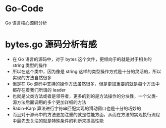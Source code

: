 # Go-Code
Go 语言核心源码分析

# bytes.go 源码分析有感
* 在 Go 语言的源码中，对于 bytes 这个文件，更倾向于的就是对于相关的 string 类型的操作
* 所以在这个类中，因为像是 string 这样的类型操作方式是十分的灵活的，所以实现的方法自然很多
* 但是在 Go 源码中支持的操作方法虽然很多，但是更加重要的就是每个方法中都存在着我们所谓的 leader
* 也就是父类方法或者是领导者，更多的到的是方法操作的分块性，一个父类-源方法后面调用的多个更加详细的方法
* Rabin-Karp 算法进行字符串匹配实现的滑动窗口也是十分的巧妙的
* 而且对于源码中的方法更加注重的就是性能方面，从而在方法的实现执行流程中最先去关注的就是特殊条件的判断来提高性能